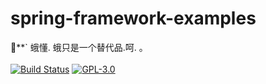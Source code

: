 # spring-framework-examples
🔪**` 蛾懂. 蛾只是一个替代品.呵. 。<br><br>
[![Build Status](https://travis-ci.com/JiangYongKang/spring-framework-examples.svg?branch=master)](https://travis-ci.com/JiangYongKang/spring-framework-examples)
[![GPL-3.0](https://img.shields.io/badge/license-GPL--3.0-blue.svg)](LICENSE)
